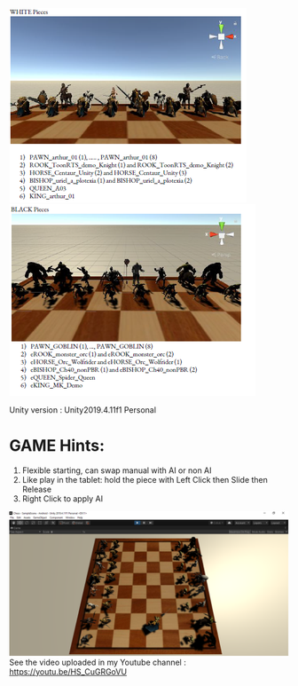 ![alt text](https://github.com/engantung/UNITY/blob/main/3d_Chess_with_Battle/white1.png?raw=true)
![alt text](https://github.com/engantung/UNITY/blob/main/3d_Chess_with_Battle/black.png?raw=true)

Unity version : Unity2019.4.11f1 Personal <DX11>

GAME Hints:
===========
1. Flexible starting, can swap manual with AI or non AI
2. Like play in the tablet: hold the piece with Left Click then Slide then Release
3. Right Click to apply AI


![alt text](https://github.com/engantung/UNITY/blob/main/3d_Chess_with_Battle/Figure_chess.png?raw=true)  
      See the video uploaded in my Youtube channel : https://youtu.be/HS_CuGRGoVU
